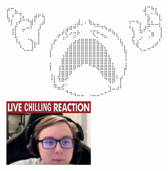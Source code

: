 ⡴⠒⣄⠀⠀⠀⠀⠀⠀⠀⠀⠀⠀⠀⠀⠀⠀⠀⠀⠀⠀⠀⠀⠀⠀⠀⠀⠀⠀⠀⠀⠀⠀⠀⠀⣼⠉⠳⡆⠀
⣇⠰⠉⢙⡄⠀⠀⣴⠖⢦⠀⠀⠀⠀⠀⠀⠀⠀⠀⠀⠀⠀⠀⠀⠀⠀⠀⠀⠀⠀⠀⠀⠀⠀⠀⠘⣆⠁⠙⡆
⠘⡇⢠⠞⠉⠙⣾⠃⢀⡼⠀⠀⠀⠀⠀⠀⠀⢀⣼⡀⠄⢷⣄⣀⠀⠀⠀⠀⠀⠀⠀⠰⠒⠲⡄⠀⣏⣆⣀⡍
⠀⢠⡏⠀⡤⠒⠃⠀⡜⠀⠀⠀⠀⠀⢀⣴⠾⠛⡁⠀⠀⢀⣈⡉⠙⠳⣤⡀⠀⠀⠀⠘⣆⠀⣇⡼⢋⠀⠀⢱
⠀⠘⣇⠀⠀⠀⠀⠀⡇⠀⠀⠀⠀⡴⢋⡣⠊⡩⠋⠀⠀⠀⠣⡉⠲⣄⠀⠙⢆⠀⠀⠀⣸⠀⢉⠀⢀⠿⠀⢸
⠀⠀⠸⡄⠀⠈⢳⣄⡇⠀⠀⢀⡞⠀⠈⠀⢀⣴⣾⣿⣿⣿⣿⣦⡀⠀⠀⠀⠈⢧⠀⠀⢳⣰⠁⠀⠀⠀⣠⠃
⠀⠀⠀⠘⢄⣀⣸⠃⠀⠀⠀⡸⠀⠀⠀⢠⣿⣿⣿⣿⣿⣿⣿⣿⣿⣆⠀⠀⠀⠈⣇⠀⠀⠙⢄⣀⠤⠚⠁⠀
⠀⠀⠀⠀⠀⠀⠀⠀⠀⠀⠀⡇⠀⠀⢠⣿⣿⣿⣿⣿⣿⣿⣿⣿⣿⣿⡄⠀⠀⠀⢹⠀⠀⠀⠀⠀⠀⠀⠀⠀
⠀⠀⠀⠀⠀⠀⠀⠀⠀⠀⠀⡀⠀⠀⣿⣿⣿⣿⣿⣿⣿⣿⣿⣿⣿⣿⣿⡀⠀⠀⢘⠀⠀⠀⠀⠀⠀⠀⠀⠀
⠀⠀⠀⠀⠀⠀⠀⠀⠀⠀⠀⡇⠀⢰⣿⣿⣿⡿⠛⠁⠀⠉⠛⢿⣿⣿⣿⣧⠀⠀⣼⠀⠀⠀⠀⠀⠀⠀⠀⠀
⠀⠀⠀⠀⠀⠀⠀⠀⠀⠀⠀⢠⡀⣸⣿⣿⠟⠀⠀⠀⠀⠀⠀⠀⢻⣿⣿⣿⡀⢀⠇⠀⠀⠀⠀⠀⠀⠀⠀⠀
⠀⠀⠀⠀⠀⠀⠀⠀⠀⠀⠀⠘⡇⠹⠿⠋⠀⠀⠀⠀⠀⠀⠀⠀⠀⠙⢿⡿⠁⡏⠀⠀⠀⠀⠀⠀⠀⠀⠀⠀
⠀⠀⠀⠀⠀⠀⠀⠀⠀⠀⠀⠀⠻⣤⣞⠁⠀⠀⠀⠀⠀⠀⠀⠀⠀⠀⢢⣀⣠⠇⠀⠀⠀⠀⠀⠀⠀⠀⠀⠀
⠀⠀⠀⠀⠀⠀⠀⠀⠀⠀⠀⠀⠀⠀⠀⠙⠲⢤⣀⣀⠀⢀⣀⣀⠤⠒⠉⠀⠀⠀⠀⠀⠀⠀⠀⠀⠀⠀⠀⠀

![alt text](image.png)